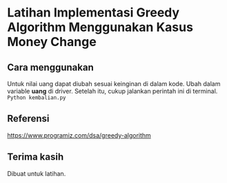 # Latihan Implementasi Greedy Algorithm Menggunakan Kasus Money Change
## Cara menggunakan
Untuk nilai uang dapat diubah sesuai keinginan di dalam kode. Ubah dalam variable <b>uang</b> di driver.
Setelah itu, cukup jalankan perintah ini di terminal.
<br>
<code>Python kembalian.py</code>
## Referensi 
https://www.programiz.com/dsa/greedy-algorithm

## Terima kasih
Dibuat untuk latihan.
